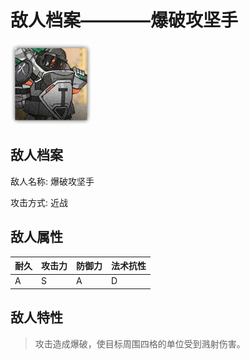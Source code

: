 # 敌人档案————爆破攻坚手

![爆破攻坚手](./eneIcons/爆破攻坚手.png)

## 敌人档案

敌人名称: 爆破攻坚手

攻击方式: 近战

## 敌人属性

| 耐久      | 攻击力  | 防御力 | 法术抗性 |
|---------|------|-----|------|
| A | S | A | D |

## 敌人特性
> 攻击造成爆破，使目标周围四格的单位受到溅射伤害。
